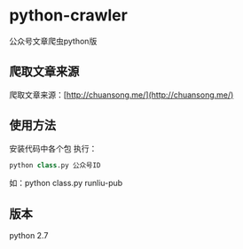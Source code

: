 # python-crawler
公众号文章爬虫python版
## 爬取文章来源
爬取文章来源：[http://chuansong.me/](http://chuansong.me/)

## 使用方法

安装代码中各个包
执行：
``` python
python class.py 公众号ID
```

如：python class.py runliu-pub

## 版本
python 2.7

